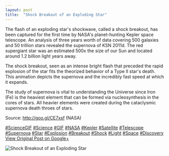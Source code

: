 ```yaml
---
layout: post
title:  "Shock Breakout of an Exploding Star"
---
```


The flash of an exploding star's shockwave, called a shock breakout, has been captured for the first time by NASA's planet-hunting Kepler space telescope. An analysis of three years worth of data covering 500 galaxies and 50 trillion stars revealed the supernova of KSN 2011d. The red supergiant star was an estimated 500x the size of our Sun and located around 1.2 billion light years away.  
  
The shock breakout, seen as an intense bright flash that preceded the rapid explosion of the star fits the theorized behavior of a Type II star's death. This animation depicts the supernova and the incredibly fast speed at which it expands.  
  
The study of supernova is vital to understanding the Universe since Iron (Fe) is the heaviest element that can be formed via nucleosynthesis in the cores of stars. All heavier elements were created during the cataclysmic supernova death throes of stars.  
  
Source: <http://goo.gl/CE7xsf> (NASA)  
  
[#ScienceGIF](https://plus.google.com/s/%23ScienceGIF/posts) [#Science](https://plus.google.com/s/%23Science/posts) [#GIF](https://plus.google.com/s/%23GIF/posts) [#NASA](https://plus.google.com/s/%23NASA/posts) [#Kepler](https://plus.google.com/s/%23Kepler/posts) [#Satellite](https://plus.google.com/s/%23Satellite/posts) [#Telescope](https://plus.google.com/s/%23Telescope/posts) [#Supernova](https://plus.google.com/s/%23Supernova/posts) [#Star](https://plus.google.com/s/%23Star/posts) [#Explosion](https://plus.google.com/s/%23Explosion/posts) [#Breakout](https://plus.google.com/s/%23Breakout/posts) [#Shock](https://plus.google.com/s/%23Shock/posts) [#Light](https://plus.google.com/s/%23Light/posts) [#Space](https://plus.google.com/s/%23Space/posts) [#Discovery](https://plus.google.com/s/%23Discovery/posts)
[View Original Post on Google+](https://plus.google.com/+ColinSullender/posts/637Rvn8upkG)

![Shock Breakout of an Exploding Star](https://i.imgur.com/C0qC4oI.gif)
